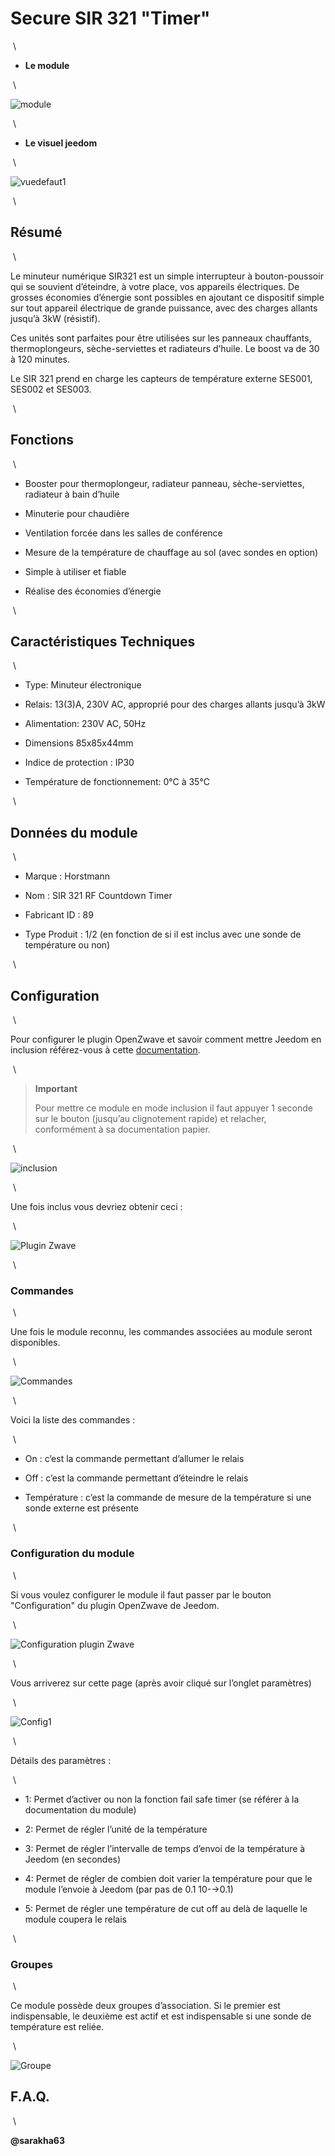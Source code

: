 Secure SIR 321 "Timer" 
======================

 \

-   **Le module**

 \

![module](images/secure.sir321/module.jpg)

 \

-   **Le visuel jeedom**

 \

![vuedefaut1](images/secure.sir321/vuedefaut1.jpg)

 \

Résumé 
------

 \

Le minuteur numérique SIR321 est un simple interrupteur à
bouton-poussoir qui se souvient d’éteindre, à votre place, vos appareils
électriques. De grosses économies d’énergie sont possibles en ajoutant
ce dispositif simple sur tout appareil électrique de grande puissance,
avec des charges allants jusqu’à 3kW (résistif).

Ces unités sont parfaites pour être utilisées sur les panneaux
chauffants, thermoplongeurs, sèche-serviettes et radiateurs d’huile. Le
boost va de 30 à 120 minutes.

Le SIR 321 prend en charge les capteurs de température externe SES001,
SES002 et SES003.

 \

Fonctions 
---------

 \

-   Booster pour thermoplongeur, radiateur panneau, sèche-serviettes,
    radiateur à bain d’huile

-   Minuterie pour chaudière

-   Ventilation forcée dans les salles de conférence

-   Mesure de la température de chauffage au sol (avec sondes en option)

-   Simple à utiliser et fiable

-   Réalise des économies d’énergie

 \

Caractéristiques Techniques 
---------------------------

 \

-   Type: Minuteur électronique

-   Relais: 13(3)A, 230V AC, approprié pour des charges allants jusqu’à
    3kW

-   Alimentation: 230V AC, 50Hz

-   Dimensions 85x85x44mm

-   Indice de protection : IP30

-   Température de fonctionnement: 0°C à 35°C

 \

Données du module 
-----------------

 \

-   Marque : Horstmann

-   Nom : SIR 321 RF Countdown Timer

-   Fabricant ID : 89

-   Type Produit : 1/2 (en fonction de si il est inclus avec une sonde
    de température ou non)

 \

Configuration 
-------------

 \

Pour configurer le plugin OpenZwave et savoir comment mettre Jeedom en
inclusion référez-vous à cette
[documentation](https://jeedom.fr/doc/documentation/plugins/openzwave/fr_FR/openzwave.html).

 \

> **Important**
>
> Pour mettre ce module en mode inclusion il faut appuyer 1 seconde sur
> le bouton (jusqu’au clignotement rapide) et relacher, conformément à
> sa documentation papier.

 \

![inclusion](images/secure.sir321/inclusion.jpg)

 \

Une fois inclus vous devriez obtenir ceci :

 \

![Plugin Zwave](images/secure.sir321/information.jpg)

 \

### Commandes 

 \

Une fois le module reconnu, les commandes associées au module seront
disponibles.

 \

![Commandes](images/secure.sir321/commandes.jpg)

 \

Voici la liste des commandes :

 \

-   On : c’est la commande permettant d’allumer le relais

-   Off : c’est la commande permettant d’éteindre le relais

-   Température : c’est la commande de mesure de la température si une
    sonde externe est présente

 \

### Configuration du module 

 \

Si vous voulez configurer le module il faut passer par le bouton
"Configuration" du plugin OpenZwave de Jeedom.

 \

![Configuration plugin Zwave](images/plugin/bouton_configuration.jpg)

 \

Vous arriverez sur cette page (après avoir cliqué sur l’onglet
paramètres)

 \

![Config1](images/secure.sir321/config1.jpg)

 \

Détails des paramètres :

 \

-   1: Permet d’activer ou non la fonction fail safe timer (se référer à
    la documentation du module)

-   2: Permet de régler l’unité de la température

-   3: Permet de régler l’intervalle de temps d’envoi de la température
    à Jeedom (en secondes)

-   4: Permet de régler de combien doit varier la température pour que
    le module l’envoie à Jeedom (par pas de 0.1 10-→0.1)

-   5: Permet de régler une température de cut off au delà de laquelle
    le module coupera le relais

 \

### Groupes 

 \

Ce module possède deux groupes d’association. Si le premier est
indispensable, le deuxième est actif et est indispensable si une sonde
de température est reliée.

 \

![Groupe](images/secure.sir321/groupe.jpg)

F.A.Q. 
------

 \

**@sarakha63**
